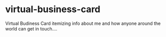 # virtual-business-card
Virtual Budiness Card itemizing info about me and how anyone around the world can get in touch....
